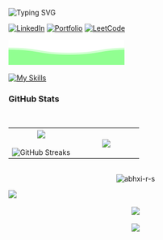 <!-- Typing animation -->
![Typing SVG](https://readme-typing-svg.herokuapp.com?font=Kode+Mono&pause=1000&color=49F781&random=false&width=435&lines=Hey+there!+I'm+abhxi-r-s;Programmer;Open+Source+Contributor;Tech+Explorer)

<!-- Optional: Visitor badge -->
<!-- <img style="margin-top:100px;" align="right" src="https://visitor-badge.laobi.icu/badge?page_id=abhxi-r-s.abhxi-r-s&left_color=green&right_color=green&left_text=Visitors" /> -->

<!-- Social & Portfolio Links -->
<a href="https://linkedin.com/in/abhishek-r-s-ab7473273">![LinkedIn](https://img.shields.io/badge/LinkedIn-000000?style=for-the-badge&logo=linkedin&logoColor=blue)</a>
<a href="#">![Portfolio](https://img.shields.io/badge/Portfolio-000000?style=for-the-badge&logo=&logoColor=white)</a>
<a href="https://www.leetcode.com/abhxified">![LeetCode](https://img.shields.io/badge/LeetCode-000000?style=for-the-badge&logo=LeetCode&logoColor=#d16c06)</a>

<!-- Wave footer -->
<img alt="wave" src="./files/waves.svg">


[![My Skills](https://skillicons.dev/icons?i=python,c,css,html,aws,js,mongodb,java)](https://skillicons.dev)



<h3 align="left">GitHub Stats</h3>

</br>

<p align="center">
 
  <!--- stats (start) -->
<table align="center">
<tr border="none">
<td width="50%" align="center">
  
  <img  align="center"  src="https://github-readme-stats.vercel.app/api?username=abhxi-r-s&theme=dark&show_icons=true&count_private=true&include_all_commits=false" />
  <br></br>
  <img  align="center" src="https://github-readme-streak-stats.herokuapp.com/?user=abhxi-r-s&theme=dark&hide_border=false" alt="GitHub Streaks"/> 
</td>

<td width="50%" align="center">

  <img  align="center"  src="https://github-readme-stats.anuraghazra1.vercel.app/api/top-langs/?username=abhxi-r-s&theme=dark&hide_border=false&no-bg=true&no-frame=true&langs_count=10"/>
  
  </td>
</tr>
</table>

<br>

<div align="center">
  <img width="868px" src="https://github-readme-activity-graph.vercel.app/graph?username=abhxi-r-s&theme=react-dark" alt="abhxi-r-s"/>
</div>


 <img src="https://user-images.githubusercontent.com/73097560/115834477-dbab4500-a447-11eb-908a-139a6edaec5c.gif"></a>
<br>
 
 <div align="center">
 <p align="center"">
<img src="https://media.giphy.com/media/jpVnC65DmYeyRL4LHS/giphy.gif" width="20%">
</p>


<img src="https://user-images.githubusercontent.com/73097560/115834477-dbab4500-a447-11eb-908a-139a6edaec5c.gif"></a>

<br>

<div></div>
</div>
